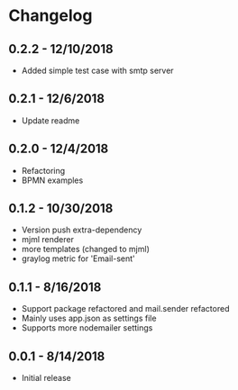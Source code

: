 # Changelog

## 0.2.2 - 12/10/2018

- Added simple test case with smtp server

## 0.2.1 - 12/6/2018

- Update readme

## 0.2.0 - 12/4/2018

- Refactoring
- BPMN examples

## 0.1.2 - 10/30/2018

- Version push extra-dependency
- mjml renderer
- more templates (changed to mjml)
- graylog metric for 'Email-sent'

## 0.1.1 - 8/16/2018

- Support package refactored and mail.sender refactored
- Mainly uses app.json as settings file
- Supports more nodemailer settings

## 0.0.1 - 8/14/2018

- Initial release